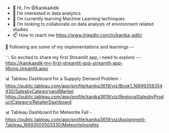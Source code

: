 - 👋 Hi, I’m @KanikaAdik
- 👀 I’m interested in data analytics
- 🌱 I’m currently learning Machine Learning techniques
- 💞️ I’m looking to collaborate on data analysis of environment related studies
- 📫 How to reach me https://www.linkedin.com/in/kanika-adik/


:link: Following are some of my implementations and learnings -- 

:part_alternation_mark: So excited to share my first Streamlit app, i need to explore --- 
https://kanikaadik-my-first-streamlit-app-streamlit-app-lj6nnp.streamlit.app/

:bar_chart: Tableau Dashboard for a Suppply Demand Problem - 
https://public.tableau.com/app/profile/kanika3619/viz/Book1_16699358354430/SalesbyCategoryandMarket
https://public.tableau.com/app/profile/kanika3619/viz/RegionalSalesbyProductCategory/RetailerDashboard

:bar_chart: Tableau Dashboard for Meteorite Fall - 
https://public.tableau.com/app/profile/kanika3619/viz/Assignment-Tableau_16693500503330/MeteoriteInsights

<!---
KanikaAdik/KanikaAdik is a ✨ special ✨ repository because its `README.md` (this file) appears on your GitHub profile.
You can click the Preview link to take a look at your changes.
--->

